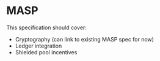 # MASP

This specification should cover:
- Cryptography (can link to existing MASP spec for now)
- Ledger integration
- Shielded pool incentives
